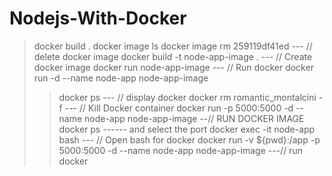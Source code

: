 # Nodejs-With-Docker

> docker build .
> docker image ls
> docker image rm 259119df41ed          --- // delete docker image
> docker build -t node-app-image .      --- // Create docker image
> docker run node-app-image             --- // Run docker
> docker run -d --name node-app node-app-image
> > docker ps                           --- // display docker
> docker rm romantic_montalcini -f      --- // Kill Docker container
> docker run -p 5000:5000 -d --name node-app node-app-image      --// RUN DOCKER IMAGE
> docker ps ------ and select the port
> docker exec -it node-app bash         --- // Open bash for docker
> docker run -v ${pwd}:/app -p 5000:5000 -d --name node-app node-app-image       ---// run docker

